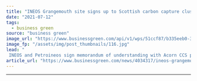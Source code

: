 ```yaml
---
title: "INEOS Grangemouth site signs up to Scottish carbon capture cluster"
date: "2021-07-12"
tags: 
  - business green
source: "business green"
image_url: "https://www.businessgreen.com/api/v1/wps/51ccf87/b335eeb0-34a3-4269-aee9-a48f31d4c8f0/5/Grangemouth-Refinery-Petroineos-185x114.jpg"
image_fp: "/assets/img/post_thumbnails/116.jpg"
lead: "
 INEOS and Petroineos sign memorandum of understanding with Acorn CCS project, with a view to capturing one million tonnes a year of CO2 from 2027 ..."
article_url: "https://www.businessgreen.com/news/4034317/ineos-grangemouth-site-signs-scottish-carbon-capture-cluster"
---
```


---
